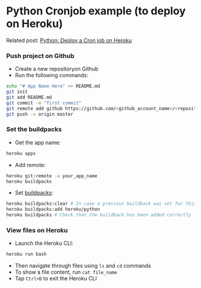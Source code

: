 # Python Cronjob example (to deploy on Heroku)

Related post: [Python: Deploy a Cron job on Heroku](https://edouardproust.dev/blog/python-deploy-a-cron-job-on-heroku_8)

### Push project on Github
- Create a new repositoryon Github
- Run the following commands:
```bash
echo "# App Name Here" >> README.md
git init
git add README.md
git commit -m "first commit"
git remote add github https://github.com/<github_account_name>/<repository_name>.git
git push -u origin master
```

### Set the buildpacks
- Get the app name: 
```bash
heroku apps
```
- Add remote:
```bash
heroku git:remote -a your_app_name
heroku buildpacks
```
- Set [buildpacks](https://devcenter.heroku.com/articles/python-support):
```bash
heroku buildpacks:clear # In case a previous buildback was set for this app
heroku buildpacks:add heroku/python
heroku buildpacks # Check that the buildback has been added correctly

```

### View files on Heroku
- Launch the Heroku CLI:
```bash
heroku run bash
```
- Then navigate through files using `ls` and `cd` commands
- To show a file content, run `cat file_name`
- Tap `Ctrl+D` to exit the Heroku CLI
